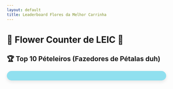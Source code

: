 ```yaml
---
layout: default
title: Leaderboard Flores da Melhor Carrinha 
---
```


# 🌸 Flower Counter de LEIC 🌸

## 🏆 Top 10 Pételeiros (Fazedores de Pétalas duh)

<div id="leaderboard"></div>

<div id="contador" style=" background: #90E0EF; padding: 15px; border-radius: 16px; font-size: 1.2em; box-shadow: 0 4px 12px rgba(0,0,0,0.1);"></div>


<script>
  const sheetID = '14PnbkAb4wUjOORFmwI6ThG-WUsuDq6tdIMgSTexcs0o';
  const range = 'Leaderboard'; 
  const sheetURL = `https://sheets.googleapis.com/v4/spreadsheets/${sheetID}/values/${range}?key=AIzaSyDoUCZ4ZOdOZXy0OUGxGr5bW34VyqzP50U`;

  fetch(sheetURL)
    .then(response => response.json())
    .then(data => {
      const entries = data.values;

      const leaderboardData = entries.slice(1).filter(row => row[0] && !isNaN(row[1]));
      leaderboardData.sort((a, b) => b[1] - a[1]);
      const top10 = leaderboardData.slice(0, 10);

      let html = '<table><tr><th>Posição</th><th>Nome do Pételeiro</th><th>Pontuação</th></tr>';
      top10.forEach((row, i) => {
        html += `<tr><td>${i + 1}</td><td>${row[0]}</td><td>${row[1]}</td></tr>`;
      });
      html += '</table>';
      document.getElementById('leaderboard').innerHTML = html;

      const faltamPetalas = entries[1][5]; // F2
      const faltamFlores = entries[1][6];  // G2

      const hoje = new Date();
      const vinteMaio = new Date(hoje.getFullYear(), 4, 20);
      if (hoje > vinteMaio) vinteMaio.setFullYear(vinteMaio.getFullYear() + 1);
      const diasRestantes = Math.ceil((vinteMaio - hoje) / (1000 * 60 * 60 * 24));

      const infoHTML = `
        <div style="margin-top: 30px; font-size: 1.3em; text-align: left;">
          <div style="margin-bottom: 10px;">
            ⏳ <strong>Faltam ${diasRestantes} dias</strong> para o glorioso Cortejo</strong>!
          </div>
          <div>
            🌼 <strong>Faltam ${faltamFlores} flores</strong> e 🌸 <strong>${faltamPetalas} pétalas</strong> para atingir o objetivo!
          </div>

          <div>
            🦨 Faltam <strong>12047348733242875639086359</strong> dias para os caloiros deixarem de ser <strong> burros </strong> 
          </div>

          
        </div>
      `;
      document.getElementById('contador').innerHTML = infoHTML;
    })
    .catch(error => console.error('Erro ao carregar os dados: ', error));
</script>


<style>
  header, .header, .page-header {
    display: none;
  }
</style>
